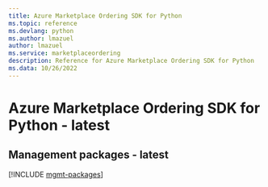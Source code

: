 ```yaml
---
title: Azure Marketplace Ordering SDK for Python
ms.topic: reference
ms.devlang: python
ms.author: lmazuel
author: lmazuel
ms.service: marketplaceordering
description: Reference for Azure Marketplace Ordering SDK for Python
ms.data: 10/26/2022
---
```

# Azure Marketplace Ordering SDK for Python - latest

## Management packages - latest
[!INCLUDE [mgmt-packages](marketplace-ordering-mgmt-index.md)]
